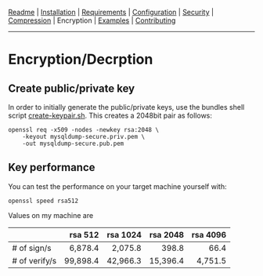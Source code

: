 [Readme](https://github.com/cytopia/mysqldump-secure/blob/master/README.md) |
[Installation](https://github.com/cytopia/mysqldump-secure/blob/master/doc/INSTALL.md) |
[Requirements](https://github.com/cytopia/mysqldump-secure/blob/master/doc/REQUIREMENTS.md) |
[Configuration](https://github.com/cytopia/mysqldump-secure/blob/master/doc/SETUP.md) |
[Security](https://github.com/cytopia/mysqldump-secure/blob/master/doc/SECURITY.md) |
[Compression](https://github.com/cytopia/mysqldump-secure/blob/master/doc/COMPRESSION.md) |
Encryption |
[Examples](https://github.com/cytopia/mysqldump-secure/blob/master/doc/EXAMPLES.md) |
[Contributing](https://github.com/cytopia/mysqldump-secure/blob/master/CONTRIBUTING.md)

---


# Encryption/Decrption

## Create public/private key

In order to initially generate the public/private keys, use the bundles shell script [create-keypair.sh](https://github.com/cytopia/mysqldump-secure/blob/master/bin/create-keypair.sh). This creates a 2048bit pair as follows:
```shell
openssl req -x509 -nodes -newkey rsa:2048 \
	-keyout mysqldump-secure.priv.pem \
	-out mysqldump-secure.pub.pem
```

## Key performance

You can test the performance on your target machine yourself with:
```shell
openssl speed rsa512
```

Values on my machine are

|               | rsa 512  | rsa 1024 | rsa 2048 | rsa 4096 |
|---------------|---------:|---------:|---------:|---------:|
| # of sign/s   |  6,878.4 |  2,075.8 |    398.8 |     66.4 |
| # of verify/s | 99,898.4 | 42,966.3 | 15,396.4 |  4,751.5 |
